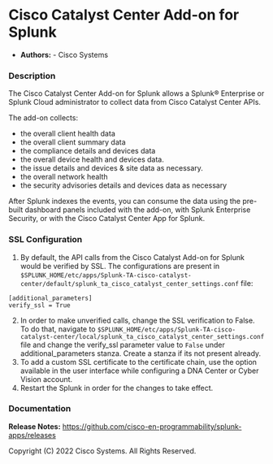 
Cisco Catalyst Center Add-on for Splunk
==================================

* **Authors:** - Cisco Systems

### Description ###
 
The Cisco Catalyst Center Add-on for Splunk allows a Splunk® Enterprise
or Splunk Cloud administrator to collect data from Cisco Catalyst Center APIs.

The add-on collects:
- the overall client health data
- the overall client summary data
- the compliance details and devices data
- the overall device health and devices data.
- the issue details and devices & site data as necessary.
- the overall network health
- the security advisories details and devices data as necessary

After Splunk indexes the events, you can consume the data using the
pre-built dashboard panels included with the add-on, with Splunk Enterprise
Security, or with the Cisco Catalyst Center App for Splunk.

### SSL Configuration ###
1. By default, the API calls from the Cisco Catalyst Add-on for Splunk would be verified by SSL. The configurations are present in `$SPLUNK_HOME/etc/apps/Splunk-TA-cisco-catalyst-center/default/splunk_ta_cisco_catalyst_center_settings.conf` file:
```
[additional_parameters]
verify_ssl = True
```
2. In order to make unverified calls, change the SSL verification to False. To do that, navigate to `$SPLUNK_HOME/etc/apps/Splunk-TA-cisco-catalyst-center/local/splunk_ta_cisco_catalyst_center_settings.conf` file and change the verify_ssl parameter value to `False` under additional_parameters stanza. Create a stanza if its not present already.
3. To add a custom SSL certificate to the certificate chain, use the option available in the user interface while configuring a DNA Center or Cyber Vision account.
4. Restart the Splunk in order for the changes to take effect.

### Documentation ###

**Release Notes:** https://github.com/cisco-en-programmability/splunk-apps/releases

Copyright (C) 2022 Cisco Systems. All Rights Reserved.
